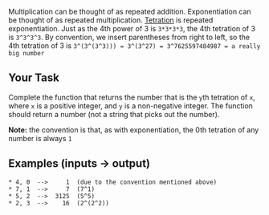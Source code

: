 Multiplication can be thought of as repeated addition. Exponentiation can be thought of as repeated multiplication. [Tetration](https://en.wikipedia.org/wiki/Tetration) is repeated exponentiation. Just as the 4th power of 3 is `3*3*3*3`, the 4th tetration of 3 is `3^3^3^3`. By convention, we insert parentheses from right to left, so the 4th tetration of 3 is `3^(3^(3^3))) = 3^(3^27) = 3^7625597484987 = a really big number`

## Your Task
Complete the function that returns the number that is the `y`th tetration of `x`, where `x` is a positive integer, and `y` is a non-negative integer. The function should return a number (not a string that picks out the number).

**Note:** the convention is that, as with exponentiation, the 0th tetration of any number is always `1`

## Examples (inputs -> output)

```
* 4, 0  -->     1  (due to the convention mentioned above)
* 7, 1  -->     7  (7^1)
* 5, 2  -->  3125  (5^5)
* 2, 3  -->    16  (2^(2^2))
```